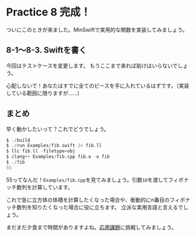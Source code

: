 # Practice 8 完成！

ついにこのときが来ました。MinSwiftで実用的な関数を実装してみましょう。

## 8-1〜8-3. Swiftを書く

今回はテストケースを変更します。
もうここまで来れば助けはいらないでしょう。

心配しないで！あなたはすでに全てのピースを手に入れているはずです。（実装している範囲に限りますが……）

## まとめ

早く動かしたいって？これでどうでしょう。

```swift
$ ./build
$ ./run Examples/fib.swift 2> fib.ll
$ llc fib.ll -filetype=obj
$ clang++ Examples/fib.cpp fib.o -o fib
$ ./fib
55
```

55ってなんだ！`Examples/fib.cpp`を見てみましょう。引数`10`を渡してフィボナッチ数列を計算しています。

これで急に立方体の体積を計算したくなった場合や、衝動的にn番目のフィボナッチ数列を知りたくなった場合に役に立ちます。
立派な実用言語と言えるでしょう。

まだまだ夕食まで時間がありますよね。[応用課題](advanced.md)に挑戦してみましょう。

